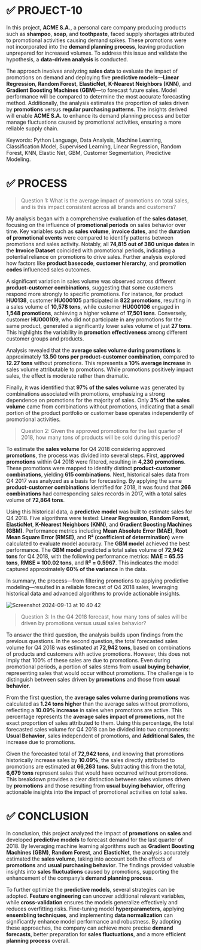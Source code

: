 # ✅ PROJECT-10

In this project, **ACME S.A.**, a personal care company producing products such as **shampoo**, **soap**, and **toothpaste**, faced supply shortages attributed to promotional activities causing demand spikes. These promotions were not incorporated into the **demand planning process**, leaving production unprepared for increased volumes. To address this issue and validate the hypothesis, a **data-driven analysis** is conducted.

The approach involves analyzing **sales data** to evaluate the impact of promotions on demand and deploying five **predictive models**—**Linear Regression**, **Random Forest**, **ElasticNet**, **K-Nearest Neighbors (KNN)**, and **Gradient Boosting Machines (GBM)**—to forecast future sales. Model performance will be compared to determine the most accurate forecasting method. Additionally, the analysis estimates the proportion of sales driven by **promotions** versus **regular purchasing patterns**. The insights derived will enable **ACME S.A.** to enhance its demand planning process and better manage fluctuations caused by promotional activities, ensuring a more reliable supply chain.

Keywords: Python Language, Data Analysis, Machine Learning, Classification Model, Supervised Learning, Linear Regression, Random Forest, KNN, Elastic Net, GBM, Customer Segmentation, Predictive Modeling.

# ✅ PROCESS

> Question 1: What is the average impact of promotions on total sales, and is this impact consistent across all brands and customers?

My analysis began with a comprehensive evaluation of the **sales dataset**, focusing on the influence of **promotional periods** on sales behavior over time. Key variables such as **sales volume**, **invoice dates**, and the **duration of promotional events** were compared to identify patterns between promotions and sales activity. Notably, all **74,815 out of 380 unique dates** in the **Invoice Dataset** coincided with promotional periods, indicating a potential reliance on promotions to drive sales. Further analysis explored how factors like **product basecode**, **customer hierarchy**, and **promotion codes** influenced sales outcomes.

A significant variation in sales volume was observed across different **product-customer combinations**, suggesting that some customers respond more strongly to specific promotions. For instance, for product **HU0138**, customer **HU000105** participated in **822 promotions**, resulting in a sales volume of **10,578 tons**, while customer **HU000106** engaged in **1,548 promotions**, achieving a higher volume of **17,501 tons**. Conversely, customer **HU000109**, who did not participate in any promotions for the same product, generated a significantly lower sales volume of just **27 tons**. This highlights the variability in **promotion effectiveness** among different customer groups and products.

Analysis revealed that the **average sales volume during promotions** is approximately **13.50 tons per product-customer combination**, compared to **12.27 tons** without promotions. This represents a **10% average increase** in sales volume attributable to promotions. While promotions positively impact sales, the effect is moderate rather than dramatic.

Finally, it was identified that **97% of the sales volume** was generated by combinations associated with promotions, emphasizing a strong dependence on promotions for the majority of sales. Only **3% of the sales volume** came from combinations without promotions, indicating that a small portion of the product portfolio or customer base operates independently of promotional activities.

> Question 2: Given the approved promotions for the last quarter of 2018, how many tons of products will be sold during this period?

To estimate the **sales volume** for Q4 2018 considering approved **promotions**, the process was divided into several steps. First, **approved promotions** within Q4 2018 were filtered, resulting in **4,230 promotions**. These promotions were mapped to identify distinct **product-customer combinations**, yielding **615 combinations**. Next, historical sales data from Q4 2017 was analyzed as a basis for forecasting. By applying the same **product-customer combinations** identified for 2018, it was found that **266 combinations** had corresponding sales records in 2017, with a total sales volume of **72,864 tons**.

Using this historical data, a **predictive model** was built to estimate sales for Q4 2018. Five algorithms were tested: **Linear Regression**, **Random Forest**, **ElasticNet**, **K-Nearest Neighbors (KNN)**, and **Gradient Boosting Machines (GBM)**. Performance metrics including **Mean Absolute Error (MAE)**, **Root Mean Square Error (RMSE)**, and **R² (coefficient of determination)** were calculated to evaluate model accuracy. The **GBM model** achieved the best performance. The **GBM model** predicted a total sales volume of **72,942 tons** for Q4 2018, with the following performance metrics: **MAE = 65.55 tons**, **RMSE = 100.02 tons**, and **R² = 0.5967**. This indicates the model captured approximately **60% of the variance** in the data.

In summary, the process—from filtering promotions to applying predictive modeling—resulted in a reliable forecast of Q4 2018 sales, leveraging historical data and advanced algorithms to provide actionable insights.

![Screenshot 2024-09-13 at 10 40 42](https://github.com/user-attachments/assets/cd80d8e4-b34b-4f64-8238-f732ec1a3c61)

> Question 3: In the Q4 2018 forecast, how many tons of sales will be driven by promotions versus usual sales behavior?

To answer the third question, the analysis builds upon findings from the previous questions. In the second question, the total forecasted sales volume for Q4 2018 was estimated at **72,942 tons**, based on combinations of products and customers with active promotions. However, this does not imply that 100% of these sales are due to promotions. Even during promotional periods, a portion of sales stems from **usual buying behavior**, representing sales that would occur without promotions. The challenge is to distinguish between sales driven by **promotions** and those from **usual behavior**.

From the first question, the **average sales volume during promotions** was calculated as **1.24 tons higher** than the average sales without promotions, reflecting a **10.09% increase** in sales when promotions are active. This percentage represents the **average sales impact of promotions**, not the exact proportion of sales attributed to them. Using this percentage, the total forecasted sales volume for Q4 2018 can be divided into two components: **Usual Behavior**, sales independent of promotions, and **Additional Sales**, the increase due to promotions.

Given the forecasted total of **72,942 tons**, and knowing that promotions historically increase sales by **10.09%**, the sales directly attributed to promotions are estimated at **66,263 tons**. Subtracting this from the total, **6,679 tons** represent sales that would have occurred without promotions. This breakdown provides a clear distinction between sales volumes driven by **promotions** and those resulting from **usual buying behavior**, offering actionable insights into the impact of promotional activities on total sales.

# ✅ CONCLUSION

In conclusion, this project analyzed the impact of **promotions** on **sales** and developed **predictive models** to forecast demand for the last quarter of 2018. By leveraging machine learning algorithms such as **Gradient Boosting Machines (GBM)**, **Random Forest**, and **ElasticNet**, the analysis accurately estimated the **sales volume**, taking into account both the effects of **promotions** and **usual purchasing behavior**. The findings provided valuable insights into **sales fluctuations** caused by promotions, supporting the enhancement of the company’s **demand planning process**.

To further optimize the **predictive models**, several strategies can be adopted. **Feature engineering** can uncover additional relevant variables, while **cross-validation** ensures the models generalize effectively and reduces overfitting risks. Fine-tuning model **hyperparameters**, applying **ensembling techniques**, and implementing **data normalization** can significantly enhance model performance and robustness. By adopting these approaches, the company can achieve more precise **demand forecasts**, better preparation for **sales fluctuations**, and a more efficient **planning process** overall.
